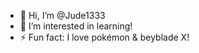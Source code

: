 - 👋 Hi, I’m @Jude1333
- 👀 I’m interested in learning!
- ⚡ Fun fact: I love pokémon & beyblade X!

<!---
Jude1333/Jude1333 is a ✨ special ✨ repository because its `README.md` (this file) appears on your GitHub profile.
You can click the Preview link to take a look at your changes.
--->
